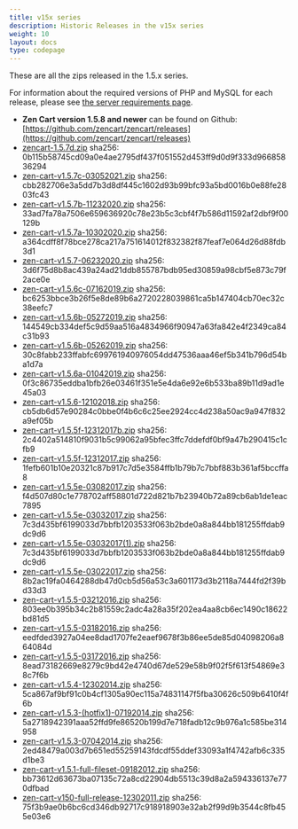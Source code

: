 ```yaml
---
title: v15x series
description: Historic Releases in the v15x series
weight: 10
layout: docs
type: codepage
---
```


These are all the zips released in the 1.5.x series.

For information about the required versions of PHP and MySQL for each release, please see [the server requirements page](/user/first_steps/server_requirements/).

- **Zen Cart version 1.5.8 and newer** can be found on Github: [https://github.com/zencart/zencart/releases](https://github.com/zencart/zencart/releases)
- [zencart-1.5.7d.zip](/history/release-zips/15x-series/zencart-1.5.7d.zip) sha256: 0b115b58745cd09a0e4ae2795df437f051552d453ff9d0d9f333d96685836294
- [zen-cart-v1.5.7c-03052021.zip](/history/release-zips/15x-series/zen-cart-v1.5.7c-03052021.zip) sha256: cbb282706e3a5dd7b3d8df445c1602d93b99bfc93a5bd0016b0e88fe2803fc43
- [zen-cart-v1.5.7b-11232020.zip](/history/release-zips/15x-series/zen-cart-v1.5.7b-11232020.zip) sha256: 33ad7fa78a7506e659636920c78e23b5c3cbf4f7b586d11592af2dbf9f00129b
- [zen-cart-v1.5.7a-10302020.zip](/history/release-zips/15x-series/zen-cart-v1.5.7a-10302020.zip) sha256: a364cdff8f78bce278ca217a751614012f832382f87feaf7e064d26d88fdb3d1
- [zen-cart-v1.5.7-06232020.zip](/history/release-zips/15x-series/zen-cart-v1.5.7-06232020.zip) sha256: 3d6f75d8b8ac439a24ad21ddb855787bdb95ed30859a98cbf5e873c79f2ace0e
- [zen-cart-v1.5.6c-07162019.zip](/history/release-zips/15x-series/zen-cart-v1.5.6c-07162019.zip) sha256: bc6253bbce3b26f5e8de89b6a2720228039861ca5b147404cb70ec32c38eefc7
- [zen-cart-v1.5.6b-05272019.zip](/history/release-zips/15x-series/zen-cart-v1.5.6b-05272019.zip) sha256: 144549cb334def5c9d59aa516a4834966f90947a63fa842e4f2349ca84c31b93
- [zen-cart-v1.5.6b-05262019.zip](/history/release-zips/15x-series/zen-cart-v1.5.6b-05262019.zip) sha256: 30c8fabb233ffabfc699761940976054dd47536aaa46ef5b341b796d54ba1d7a
- [zen-cart-v1.5.6a-01042019.zip](/history/release-zips/15x-series/zen-cart-v1.5.6a-01042019.zip) sha256: 0f3c86735eddba1bfb26e03461f351e5e4da6e92e6b533ba89b11d9ad1e45a03
- [zen-cart-v1.5.6-12102018.zip](/history/release-zips/15x-series/zen-cart-v1.5.6-12102018.zip) sha256: cb5db6d57e90284c0bbe0f4b6c6c25ee2924cc4d238a50ac9a947f832a9ef05b
- [zen-cart-v1.5.5f-12312017b.zip](/history/release-zips/15x-series/zen-cart-v1.5.5f-12312017b.zip) sha256: 2c4402a514810f9031b5c99062a95bfec3ffc7ddefdf0bf9a47b290415c1cfb9
- [zen-cart-v1.5.5f-12312017.zip](/history/release-zips/15x-series/zen-cart-v1.5.5f-12312017.zip) sha256: 1fefb601b10e20321c87b917c7d5e3584ffb1b79b7c7bbf883b361af5bccffa8
- [zen-cart-v1.5.5e-03082017.zip](/history/release-zips/15x-series/zen-cart-v1.5.5e-03082017.zip) sha256: f4d507d80c1e778702aff58801d722d821b7b23940b72a89cb6ab1de1eac7895
- [zen-cart-v1.5.5e-03032017.zip](/history/release-zips/15x-series/zen-cart-v1.5.5e-03032017.zip) sha256: 7c3d435bf6199033d7bbfb1203533f063b2bde0a8a844bb181255ffdab9dc9d6
- [zen-cart-v1.5.5e-03032017(1).zip](/history/release-zips/15x-series/zen-cart-v1.5.5e-03032017(1).zip) sha256: 7c3d435bf6199033d7bbfb1203533f063b2bde0a8a844bb181255ffdab9dc9d6
- [zen-cart-v1.5.5e-03022017.zip](/history/release-zips/15x-series/zen-cart-v1.5.5e-03022017.zip) sha256: 8b2ac19fa0464288db47d0cb5d56a53c3a601173d3b2118a7444fd2f39bd33d3
- [zen-cart-v1.5.5-03212016.zip](/history/release-zips/15x-series/zen-cart-v1.5.5-03212016.zip) sha256: 803ee0b395b34c2b81559c2adc4a28a35f202ea4aa8cb6ec1490c18622bd81d5
- [zen-cart-v1.5.5-03182016.zip](/history/release-zips/15x-series/zen-cart-v1.5.5-03182016.zip) sha256: eedfded3927a04ee8dad1707fe2eaef9678f3b86ee5de85d04098206a864084d
- [zen-cart-v1.5.5-03172016.zip](/history/release-zips/15x-series/zen-cart-v1.5.5-03172016.zip) sha256: 8ead73182669e8279c9bd42e4740d67de529e58b9f02f5f613f54869e38c7f6b
- [zen-cart-v1.5.4-12302014.zip](/history/release-zips/15x-series/zen-cart-v1.5.4-12302014.zip) sha256: 5ca867af9bf91c0b4cf1305a90ec115a74831147f5fba30626c509b6410f4f6b
- [zen-cart-v1.5.3-(hotfix1)-07192014.zip](/history/release-zips/15x-series/zen-cart-v1.5.3-(hotfix1)-07192014.zip) sha256: 5a2718942391aaa52ffd9fe86520b199d7e718fadb12c9b976a1c585be314958
- [zen-cart-v1.5.3-07042014.zip](/history/release-zips/15x-series/zen-cart-v1.5.3-07042014.zip) sha256: 2ed48479a003d7b651ed55259143fdcdf55ddef33093a1f4742afb6c335d1be3
- [zen-cart-v1.5.1-full-fileset-09182012.zip](/history/release-zips/15x-series/zen-cart-v1.5.1-full-fileset-09182012.zip) sha256: bb73612d63673ba07135c72a8cd22904db5513c39d8a2a594336137e770dfbad
- [zen-cart-v150-full-release-12302011.zip](/history/release-zips/15x-series/zen-cart-v150-full-release-12302011.zip) sha256: 75f3b9ae0b6bc6cd346db92717c918918903e32ab2f99d9b3544c8fb455e03e6
